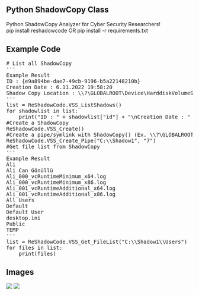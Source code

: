 <h2>Python ShadowCopy Class</h2>

<p>Python ShadowCopy Analyzer for Cyber Security Researchers!<br>pip install reshadowcode OR pip install -r requirements.txt</p>

<h2>Example Code</h2>

<pre>
# List all ShadowCopy
'''
Example Result
ID : {e9a894be-dae7-49cb-9196-b5a22148210b}
Creation Date : 6.11.2022 19:58:20
Shadow Copy Location : \\?\GLOBALROOT\Device\HarddiskVolumeShadowCopy7
'''
list = ReShadowCode.VSS_ListShadows()
for shadowlist in list:
    print("ID : " + shadowlist["id"] + "\nCreation Date : " + shadowlist["creation_time"] + "\nShadow Copy Location : " + shadowlist["shadowcopy"] + "\n")
#Create a ShadowCopy
ReShadowCode.VSS_Create()
#Create a pipe/symlink with ShadowCopy() (Ex. \\?\GLOBALROOT\Device\HarddiskVolumeShadowCopy<b>id</b>)
ReShadowCode.VSS_Create_Pipe("C:\\Shadow1", "7")
#Get file list from ShadowCopy
'''
Example Result
Ali
Ali Can Gönüllü
Ali_000_vcRuntimeMinimum_x64.log
Ali_000_vcRuntimeMinimum_x86.log
Ali_001_vcRuntimeAdditional_x64.log
Ali_001_vcRuntimeAdditional_x86.log
All Users
Default
Default User
desktop.ini
Public
TEMP
'''
list = ReShadowCode.VSS_Get_FileList("C:\\Shadow1\\Users")
for files in list:
    print(files)
</pre>


<h2>Images</h2>
<img src="Shadow copy creation process.jpg" />
<img src="Architectural diagram of Volume Shadow Copy Service.jpg" />